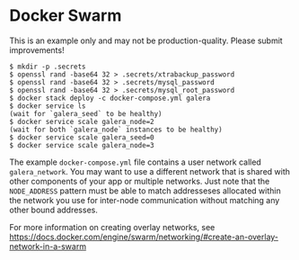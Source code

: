 Docker Swarm
============

This is an example only and may not be production-quality. Please submit improvements!

```
$ mkdir -p .secrets
$ openssl rand -base64 32 > .secrets/xtrabackup_password
$ openssl rand -base64 32 > .secrets/mysql_password
$ openssl rand -base64 32 > .secrets/mysql_root_password
$ docker stack deploy -c docker-compose.yml galera
$ docker service ls
(wait for `galera_seed` to be healthy)
$ docker service scale galera_node=2
(wait for both `galera_node` instances to be healthy)
$ docker service scale galera_seed=0
$ docker service scale galera_node=3
```

The example `docker-compose.yml` file contains a user network called `galera_network`. You may want to use a different network
that is shared with other components of your app or multiple networks. Just note that the `NODE_ADDRESS` pattern must be able
to match addresseses allocated within the network you use for inter-node communication without matching any other bound addresses.

For more information on creating overlay networks, see https://docs.docker.com/engine/swarm/networking/#create-an-overlay-network-in-a-swarm

